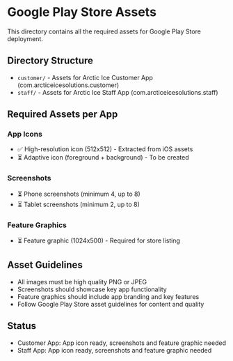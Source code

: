 # Google Play Store Assets

This directory contains all the required assets for Google Play Store deployment.

## Directory Structure

- `customer/` - Assets for Arctic Ice Customer App (com.arcticeicesolutions.customer)
- `staff/` - Assets for Arctic Ice Staff App (com.arcticeicesolutions.staff)

## Required Assets per App

### App Icons
- ✅ High-resolution icon (512x512) - Extracted from iOS assets
- ⏳ Adaptive icon (foreground + background) - To be created

### Screenshots
- ⏳ Phone screenshots (minimum 4, up to 8)
- ⏳ Tablet screenshots (minimum 2, up to 8)

### Feature Graphics
- ⏳ Feature graphic (1024x500) - Required for store listing

## Asset Guidelines

- All images must be high quality PNG or JPEG
- Screenshots should showcase key app functionality
- Feature graphics should include app branding and key features
- Follow Google Play Store asset guidelines for content and quality

## Status

- Customer App: App icon ready, screenshots and feature graphic needed
- Staff App: App icon ready, screenshots and feature graphic needed
